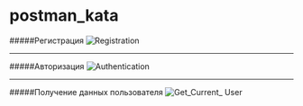 # postman_kata
#####Регистрация
![Registration](https://github.com/Kie6er/postman_kata/assets/135352392/b6e0937d-d581-4983-942b-f62176f23a08)

---

#####Авторизация
![Authentication](https://github.com/Kie6er/postman_kata/assets/135352392/3f425955-7ef6-4198-80c0-c8ab5c78e9b2)

---

#####Получение данных пользователя
![Get_Current_ User](https://github.com/Kie6er/postman_kata/assets/135352392/98b7ba6b-6fae-47d9-b878-5687a7cf333d)
